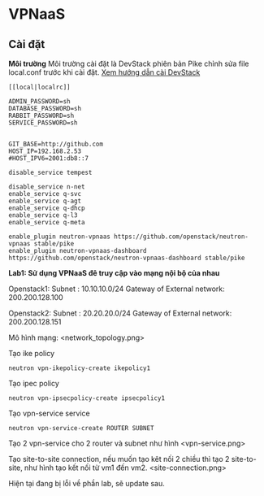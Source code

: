 # VPNaaS
## Cài đặt
**Môi trường** Môi trường cài đặt là DevStack phiên bản Pike chỉnh sửa file local.conf trước khi cài đặt.  [Xem hướng dẫn cài DevStack](https://docs.openstack.org/devstack/latest/)

```
[[local|localrc]]

ADMIN_PASSWORD=sh
DATABASE_PASSWORD=sh
RABBIT_PASSWORD=sh
SERVICE_PASSWORD=sh


GIT_BASE=http://github.com
HOST_IP=192.168.2.53
#HOST_IPV6=2001:db8::7

disable_service tempest

disable_service n-net
enable_service q-svc
enable_service q-agt
enable_service q-dhcp
enable_service q-l3
enable_service q-meta

enable_plugin neutron-vpnaas https://github.com/openstack/neutron-vpnaas stable/pike
enable_plugin neutron-vpnaas-dashboard https://github.com/openstack/neutron-vpnaas-dashboard stable/pike
```
**Lab1: Sử dụng VPNaaS đê truy cập vào mạng nội bộ của nhau**

Openstack1:
Subnet : 10.10.10.0/24
Gateway of External network: 200.200.128.100

Openstack2:
Subnet : 20.20.20.0/24
Gateway of External network: 200.200.128.151

Mô hình mạng:
<network_topology.png>

Tạo ike policy
```
neutron vpn-ikepolicy-create ikepolicy1
```
Tạo ipec policy
```
neutron vpn-ipsecpolicy-create ipsecpolicy1
```
Tạo vpn-service service
```
neutron vpn-service-create ROUTER SUBNET
```
Tạo 2 vpn-service cho 2 router và subnet như hình
<vpn-service.png>

Tạo site-to-site connection, nếu muốn tạo kêt nối 2 chiều thì tạo 2 site-to-site, như hình tạo kết nối từ vm1 đến vm2.
<site-connection.png>

Hiện tại đang bị lỗi về phần lab, sẽ update sau.
